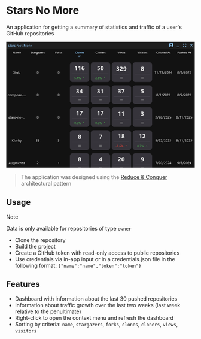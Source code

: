 # Stars No More

An application for getting a summary of statistics and traffic of a user's GitHub repositories

![Preview](./media/preview.png)

> The application was designed using the [Reduce & Conquer](https://github.com/numq/reduce-and-conquer) architectural
> pattern

## Usage

> [!NOTE]
> Data is only available for repositories of type `owner`

- Clone the repository
- Build the project
- Create a GitHub token with read-only access to public repositories
- Use credentials via in-app input or in a credentials.json file in the following format:
  `{"name":"name","token":"token"}`

## Features

- Dashboard with information about the last 30 pushed repositories
- Information about traffic growth over the last two weeks (last week relative to the penultimate)
- Right-click to open the context menu and refresh the dashboard
- Sorting by criteria: `name`, `stargazers`, `forks`, `clones`, `cloners`, `views`, `visitors`
